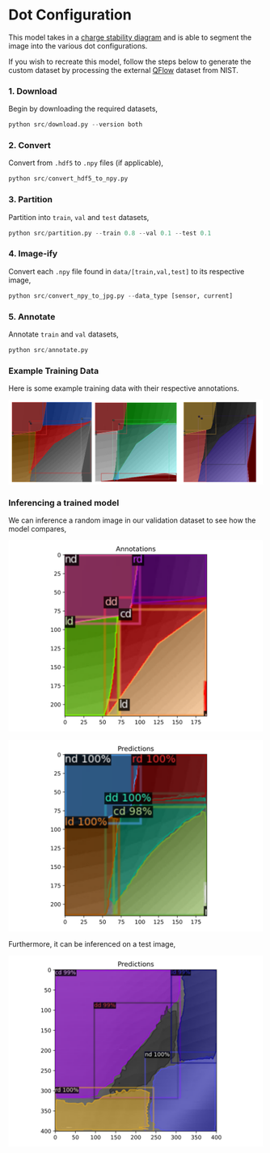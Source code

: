 # Dot Configuration

This model takes in a [charge stability diagram](https://www.qutube.nl/machine-learning-for-semiconductor-quantum-devices/charge-stability-diagrams) and is able to segment the image into the various dot configurations.

If you wish to recreate this model, follow the steps below to generate the custom dataset by processing the external [QFlow](https://data.nist.gov/od/id/66492819760D3FF6E05324570681BA721894) dataset from NIST. 

### 1. Download 

Begin by downloading the required datasets,
```python
python src/download.py --version both
```

### 2. Convert

Convert from `.hdf5` to `.npy` files (if applicable),
```python
python src/convert_hdf5_to_npy.py
```

### 3. Partition

Partition into `train`, `val` and `test` datasets,
```python
python src/partition.py --train 0.8 --val 0.1 --test 0.1
```

### 4. Image-ify

Convert each `.npy` file found in `data/[train,val,test]` to its respective image,
```python
python src/convert_npy_to_jpg.py --data_type [sensor, current]
```

### 5. Annotate 

Annotate `train` and `val` datasets,
```python
python src/annotate.py
```

### Example Training Data

Here is some example training data with their respective annotations.

![Alt text](photos/example_training_data.svg)

### Inferencing a trained model

We can inference a random image in our validation dataset to see how the model compares,

![Alt text](photos/simulated_annotations.svg)

![Alt text](photos/simulated_predictions.svg)

Furthermore, it can be inferenced on a test image,

![Alt text](photos/experimental_predictions.svg)